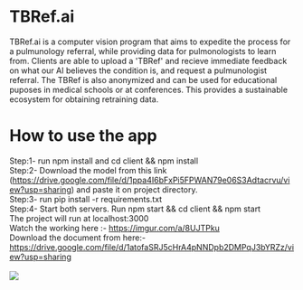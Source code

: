 # TBRef.ai
TBRef.ai is a computer vision program that aims to expedite the process for a pulmunology referral, while providing data for pulmonologists to learn from. Clients are able to upload a 'TBRef' and recieve immediate feedback on what our AI believes the condition is, and request a pulmunologist referral. The TBRef is also anonymized and can be used for educational puposes in medical schools or at conferences. This provides a sustainable ecosystem for obtaining retraining data.
<br>
# How to use the app
Step:1- run npm install and cd client && npm install
<br>
Step:2- Download the model from this link (https://drive.google.com/file/d/1ppa4I6bFxPi5FPWAN79e06S3Adtacrvu/view?usp=sharing) and paste it on project directory.
<br>
Step:3- run pip install -r requirements.txt
<br>
Step:4- Start both servers. Run npm start && cd client && npm start
<br>
The project will run at localhost:3000
<br/>
Watch the working here :- https://imgur.com/a/8UJTPku
<br>
Download the document from here:- https://drive.google.com/file/d/1atofaSRJ5cHrA4pNNDpb2DMPqJ3bYRZz/view?usp=sharing
<br>
<br>
<img src="https://i.imgur.com/91RDFqg.jpg"
     style="float: left;" />
